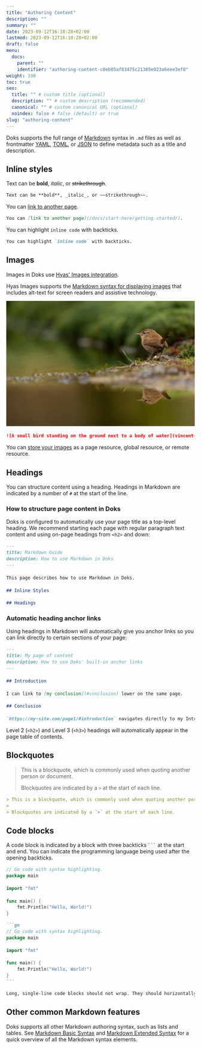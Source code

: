 ```yaml
---
title: "Authoring Content"
description: ""
summary: ""
date: 2023-09-12T16:10:28+02:00
lastmod: 2023-09-12T16:10:28+02:00
draft: false
menu:
  docs:
    parent: ""
    identifier: "authoring-content-c8eb05af83475c21365e023a6eee3ef0"
weight: 330
toc: true
seo:
  title: "" # custom title (optional)
  description: "" # custom description (recommended)
  canonical: "" # custom canonical URL (optional)
  noindex: false # false (default) or true
slug: "authoring-content"
---
```


Doks supports the full range of [Markdown](https://daringfireball.net/projects/markdown/) syntax in `.md` files as well as frontmatter [YAML](https://yaml.org/spec/1.2.2/), [TOML](https://toml.io/en/), or [JSON](https://www.json.org/json-en.html) to define metadata such as a title and description.

## Inline styles

Text can be **bold**, _italic_, or ~~strikethrough~~.

```md
Text can be **bold**, _italic_, or ~~strikethrough~~.
```

You can [link to another page](/docs/start-here/getting-started/).

```md
You can [link to another page](/docs/start-here/getting-started/).
```

You can highlight `inline code` with backticks.

```md
You can highlight `inline code` with backticks.
```

## Images

Images in Doks use [Hyas' Images integration](https://images.gethyas.com/).

Hyas Images supports the [Markdown syntax for displaying images](https://www.markdownguide.org/basic-syntax/#images-1) that includes alt-text for screen readers and assistive technology.

![A small bird standing on the ground next to a body of water](vincent-van-zalinge-ip3v0lN8rQg-unsplash.jpg)

```md
![A small bird standing on the ground next to a body of water](vincent-van-zalinge-ip3v0lN8rQg-unsplash.jpg)
```

You can [store your images](https://images.gethyas.com/docs/guides/resources/) as a page resource, global resource, or remote resource.

## Headings

You can structure content using a heading. Headings in Markdown are indicated by a number of `#` at the start of the line.

### How to structure page content in Doks

Doks is configured to automatically use your page title as a top-level heading. We recommend starting each page with regular paragraph text content and using on-page headings from `<h2>` and down:

```md
---
title: Markdown Guide
description: How to use Markdown in Doks
---

This page describes how to use Markdown in Doks.

## Inline Styles

## Headings
```

### Automatic heading anchor links

Using headings in Markdown will automatically give you anchor links so you can link directly to certain sections of your page:

```md
---
title: My page of content
description: How to use Doks' built-in anchor links
---

## Introduction

I can link to [my conclusion](#conclusion) lower on the same page.

## Conclusion

`https://my-site.com/page1/#introduction` navigates directly to my Introduction.

```

Level 2 (`<h2>`) and Level 3 (`<h3>`) headings will automatically appear in the page table of contents.

## Blockquotes

> This is a blockquote, which is commonly used when quoting another person or document.
>
> Blockquotes are indicated by a `>` at the start of each line.

```md
> This is a blockquote, which is commonly used when quoting another person or document.
>
> Blockquotes are indicated by a `>` at the start of each line.
```

## Code blocks

A code block is indicated by a block with three backticks `` ``` `` at the start and end. You can indicate the programming language being used after the opening backticks.

```go
// Go code with syntax highlighting.
package main

import "fmt"

func main() {
    fmt.Println("Hello, World!")
}
```

````md
```go
// Go code with syntax highlighting.
package main

import "fmt"

func main() {
    fmt.Println("Hello, World!")
}
```
````

```md
Long, single-line code blocks should not wrap. They should horizontally scroll if they are too long. This line should be long enough to demonstrate this.
```

## Other common Markdown features

Doks supports all other Markdown authoring syntax, such as lists and tables. See [Markdown Basic Syntax](/docs/reference/markdown-basic-syntax/) and [Markdown Extended Syntax](/docs/reference/markdown-extended-syntax/) for a quick overview of all the Markdown syntax elements.
